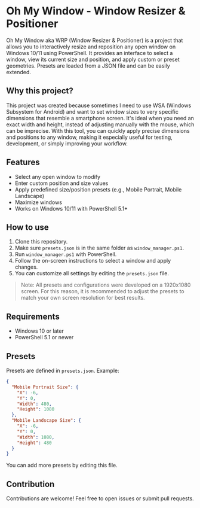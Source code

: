 # Oh My Window - Window Resizer & Positioner

Oh My Window aka WRP (Window Resizer & Positioner) is a project that allows you to interactively resize and reposition any open window on Windows 10/11 using PowerShell. It provides an interface to select a window, view its current size and position, and apply custom or preset geometries. Presets are loaded from a JSON file and can be easily extended.

## Why this project?

This project was created because sometimes I need to use WSA (Windows Subsystem for Android) and want to set window sizes to very specific dimensions that resemble a smartphone screen. It's ideal when you need an exact width and height, instead of adjusting manually with the mouse, which can be imprecise. With this tool, you can quickly apply precise dimensions and positions to any window, making it especially useful for testing, development, or simply improving your workflow.

## Features

- Select any open window to modify
- Enter custom position and size values
- Apply predefined size/position presets (e.g., Mobile Portrait, Mobile Landscape)
- Maximize windows
- Works on Windows 10/11 with PowerShell 5.1+

## How to use

1. Clone this repository.
2. Make sure `presets.json` is in the same folder as `window_manager.ps1`.
3. Run `window_manager.ps1` with PowerShell.
4. Follow the on-screen instructions to select a window and apply changes.
5. You can customize all settings by editing the `presets.json` file.

> Note:
> All presets and configurations were developed on a 1920x1080 screen. For this reason, it is recommended to adjust the presets to match your own screen resolution for best results.

## Requirements

- Windows 10 or later
- PowerShell 5.1 or newer

## Presets

Presets are defined in `presets.json`. Example:

```json
{
  "Mobile Portrait Size": {
    "X": -6,
    "Y": 0,
    "Width": 480,
    "Height": 1080
  },
  "Mobile Landscape Size": {
    "X": -6,
    "Y": 0,
    "Width": 1080,
    "Height": 480
  }
}
```

You can add more presets by editing this file.

## Contribution

Contributions are welcome! Feel free to open issues or submit pull requests.
